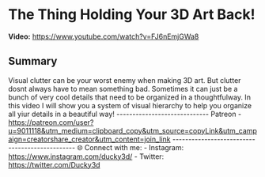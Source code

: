 # The Thing Holding Your 3D Art Back!

**Video:** https://www.youtube.com/watch?v=FJ6nEmjGWa8

## Summary
Visual clutter can be your worst enemy when making 3D art. But clutter dosnt always have to mean something bad. Sometimes it can just be a bunch of very cool details that need to be organized in a thoughtfulway. In this video I will show you a system of visual hierarchy to help you organize all yiur details in a beautiful way! ----------------------------- Patreon - https://patreon.com/user?u=9011118&utm_medium=clipboard_copy&utm_source=copyLink&utm_campaign=creatorshare_creator&utm_content=join_link ----------------------------------------------- 🌐 Connect with me: - Instagram: https://www.instagram.com/ducky3d/ - Twitter: https://twitter.com/Ducky3d
